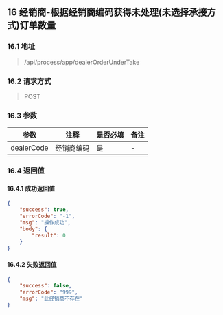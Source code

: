 ## 16 经销商-根据经销商编码获得未处理(未选择承接方式)订单数量

### 16.1 地址
> /api/process/app/dealerOrderUnderTake

### 16.2 请求方式
> POST

### 16.3 参数

|  参数   | 注释  |是否必填  |备注  |
|  ----  | ----  |----  |----  |
| dealerCode  | 经销商编码 | 是 | -

### 16.4 返回值

#### 16.4.1 成功返回值

```json
{
    "success": true,
    "errorCode": "-1",
    "msg": "操作成功",
    "body": {
        "result": 0
    }
}
```

#### 16.4.2 失败返回值

```json
{
    "success": false,
    "errorCode": "999",
    "msg": "此经销商不存在"
}
```